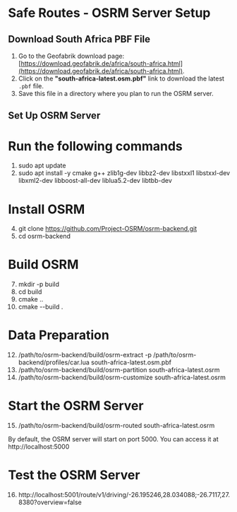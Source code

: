 # Safe Routes - OSRM Server Setup


## Download South Africa PBF File

1. Go to the Geofabrik download page: [https://download.geofabrik.de/africa/south-africa.html](https://download.geofabrik.de/africa/south-africa.html).
2. Click on the **"south-africa-latest.osm.pbf"** link to download the latest `.pbf` file.
3. Save this file in a directory where you plan to run the OSRM server.


## Set Up OSRM Server
# Run the following commands

1. sudo apt update
2. sudo apt install -y cmake g++ zlib1g-dev libbz2-dev libstxxl1 libstxxl-dev libxml2-dev libboost-all-dev liblua5.2-dev libtbb-dev

# Install OSRM

4. git clone https://github.com/Project-OSRM/osrm-backend.git
5. cd osrm-backend

# Build OSRM

7. mkdir -p build
8. cd build
9. cmake ..
10. cmake --build .

# Data Preparation

12. /path/to/osrm-backend/build/osrm-extract -p /path/to/osrm-backend/profiles/car.lua south-africa-latest.osm.pbf
13. /path/to/osrm-backend/build/osrm-partition south-africa-latest.osrm
14. /path/to/osrm-backend/build/osrm-customize south-africa-latest.osrm

# Start the OSRM Server

15. /path/to/osrm-backend/build/osrm-routed south-africa-latest.osrm

By default, the OSRM server will start on port 5000. You can access it at http://localhost:5000

# Test the OSRM Server

16. http://localhost:5001/route/v1/driving/-26.195246,28.034088;-26.7117,27.8380?overview=false
